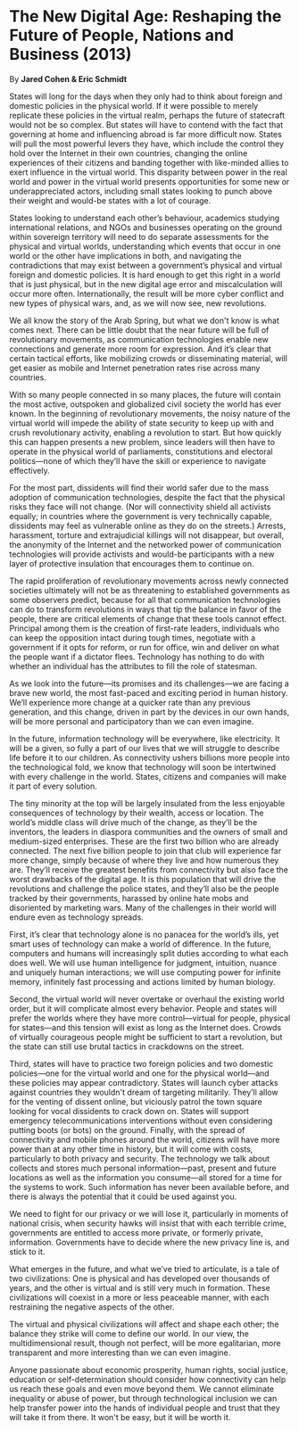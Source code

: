 The New Digital Age: Reshaping the Future of People, Nations and Business (2013)
================================================================================

By **Jared Cohen & Eric Schmidt**

States will long for the days when they only had to think about foreign and
domestic policies in the physical world. If it were possible to merely replicate
these policies in the virtual realm, perhaps the future of statecraft would not
be so complex. But states will have to contend with the fact that governing at
home and influencing abroad is far more difficult now. States will pull the most
powerful levers they have, which include the control they hold over the Internet
in their own countries, changing the online experiences of their citizens and
banding together with like-minded allies to exert influence in the virtual
world. This disparity between power in the real world and power in the virtual
world presents opportunities for some new or underappreciated actors, including
small states looking to punch above their weight and would-be states with a lot
of courage.

States looking to understand each other’s behaviour, academics studying
international relations, and NGOs and businesses operating on the ground within
sovereign territory will need to do separate assessments for the physical and
virtual worlds, understanding which events that occur in one world or the other
have implications in both, and navigating the contradictions that may exist
between a government’s physical and virtual foreign and domestic policies. It is
hard enough to get this right in a world that is just physical, but in the new
digital age error and miscalculation will occur more often. Internationally, the
result will be more cyber conflict and new types of physical wars, and, as we
will now see, new revolutions.

We all know the story of the Arab Spring, but what we don't know is what comes
next. There can be little doubt that the near future will be full of
revolutionary movements, as communication technologies enable new connections
and generate more room for expression. And it’s clear that certain tactical
efforts, like mobilizing crowds or disseminating material, will get easier as
mobile and Internet penetration rates rise across many countries.

With so many people connected in so many places, the future will contain the
most active, outspoken and globalized civil society the world has ever known. In
the beginning of revolutionary movements, the noisy nature of the virtual world
will impede the ability of state security to keep up with and crush
revolutionary activity, enabling a revolution to start. But how quickly this can
happen presents a new problem, since leaders will then have to operate in the
physical world of parliaments, constitutions and electoral politics—none of
which they’ll have the skill or experience to navigate effectively.

For the most part, dissidents will find their world safer due to the mass
adoption of communication technologies, despite the fact that the physical risks
they face will not change. (Nor will connectivity shield all activists equally;
in countries where the government is very technically capable, dissidents may
feel as vulnerable online as they do on the streets.) Arrests, harassment,
torture and extrajudicial killings will not disappear, but overall, the
anonymity of the Internet and the networked power of communication technologies
will provide activists and would-be participants with a new layer of protective
insulation that encourages them to continue on.

The rapid proliferation of revolutionary movements across newly connected
societies ultimately will not be as threatening to established governments as
some observers predict, because for all that communication technologies can do
to transform revolutions in ways that tip the balance in favor of the people,
there are critical elements of change that these tools cannot effect. Principal
among them is the creation of first-rate leaders, individuals who can keep the
opposition intact during tough times, negotiate with a government if it opts for
reform, or run for office, win and deliver on what the people want if a dictator
flees. Technology has nothing to do with whether an individual has the
attributes to fill the role of statesman.

As we look into the future—its promises and its challenges—we are facing a brave
new world, the most fast-paced and exciting period in human history. We’ll
experience more change at a quicker rate than any previous generation, and this
change, driven in part by the devices in our own hands, will be more personal
and participatory than we can even imagine.

In the future, information technology will be everywhere, like electricity. It
will be a given, so fully a part of our lives that we will struggle to describe
life before it to our children. As connectivity ushers billions more people into
the technological fold, we know that technology will soon be intertwined with
every challenge in the world. States, citizens and companies will make it part
of every solution.

The tiny minority at the top will be largely insulated from the less enjoyable
consequences of technology by their wealth, access or location. The world’s
middle class will drive much of the change, as they’ll be the inventors, the
leaders in diaspora communities and the owners of small and medium-sized
enterprises. These are the first two billion who are already connected. The next
five billion people to join that club will experience far more change, simply
because of where they live and how numerous they are. They’ll receive the
greatest benefits from connectivity but also face the worst drawbacks of the
digital age. It is this population that will drive the revolutions and challenge
the police states, and they’ll also be the people tracked by their governments,
harassed by online hate mobs and disoriented by marketing wars. Many of the
challenges in their world will endure even as technology spreads.

First, it’s clear that technology alone is no panacea for the world’s ills, yet
smart uses of technology can make a world of difference. In the future,
computers and humans will increasingly split duties according to what each does
well. We will use human intelligence for judgment, intuition, nuance and
uniquely human interactions; we will use computing power for infinite memory,
infinitely fast processing and actions limited by human biology.

Second, the virtual world will never overtake or overhaul the existing world
order, but it will complicate almost every behavior. People and states will
prefer the worlds where they have more control—virtual for people, physical for
states—and this tension will exist as long as the Internet does. Crowds of
virtually courageous people might be sufficient to start a revolution, but the
state can still use brutal tactics in crackdowns on the street.

Third, states will have to practice two foreign policies and two domestic
policies—one for the virtual world and one for the physical world—and these
policies may appear contradictory. States will launch cyber attacks against
countries they wouldn't dream of targeting militarily. They’ll allow for the
venting of dissent online, but viciously patrol the town square looking for
vocal dissidents to crack down on. States will support emergency
telecommunications interventions without even considering putting boots (or
bots) on the ground. Finally, with the spread of connectivity and mobile phones
around the world, citizens will have more power than at any other time in
history, but it will come with costs, particularly to both privacy and security.
The technology we talk about collects and stores much personal information—past,
present and future locations as well as the information you consume—all stored
for a time for the systems to work. Such information has never been available
before, and there is always the potential that it could be used against you.

We need to fight for our privacy or we will lose it, particularly in moments of
national crisis, when security hawks will insist that with each terrible crime,
governments are entitled to access more private, or formerly private,
information. Governments have to decide where the new privacy line is, and stick
to it.

What emerges in the future, and what we’ve tried to articulate, is a tale of two
civilizations: One is physical and has developed over thousands of years, and
the other is virtual and is still very much in formation. These civilizations
will coexist in a more or less peaceable manner, with each restraining the
negative aspects of the other.

The virtual and physical civilizations will affect and shape each other; the
balance they strike will come to define our world. In our view, the
multidimensional result, though not perfect, will be more egalitarian, more
transparent and more interesting than we can even imagine.

Anyone passionate about economic prosperity, human rights, social justice,
education or self-determination should consider how connectivity can help us
reach these goals and even move beyond them. We cannot eliminate inequality or
abuse of power, but through technological inclusion we can help transfer power
into the hands of individual people and trust that they will take it from there.
It won't be easy, but it will be worth it.

